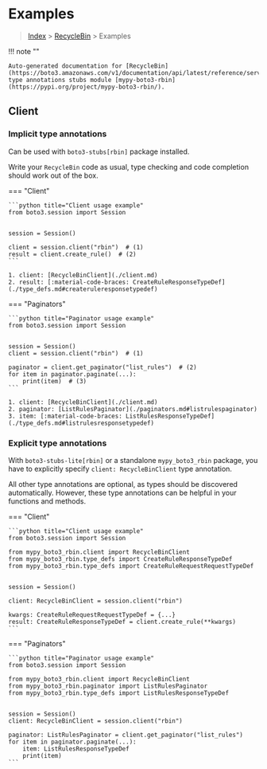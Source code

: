# Examples

> [Index](../README.md) > [RecycleBin](./README.md) > Examples

!!! note ""

    Auto-generated documentation for [RecycleBin](https://boto3.amazonaws.com/v1/documentation/api/latest/reference/services/rbin.html#RecycleBin)
    type annotations stubs module [mypy-boto3-rbin](https://pypi.org/project/mypy-boto3-rbin/).

## Client

### Implicit type annotations

Can be used with `boto3-stubs[rbin]` package installed.

Write your `RecycleBin` code as usual,
type checking and code completion should work out of the box.


=== "Client"

    ```python title="Client usage example"
    from boto3.session import Session


    session = Session()

    client = session.client("rbin")  # (1)
    result = client.create_rule()  # (2)
    ```

    1. client: [RecycleBinClient](./client.md)
    2. result: [:material-code-braces: CreateRuleResponseTypeDef](./type_defs.md#createruleresponsetypedef) 



=== "Paginators"

    ```python title="Paginator usage example"
    from boto3.session import Session


    session = Session()
    client = session.client("rbin")  # (1)

    paginator = client.get_paginator("list_rules")  # (2)
    for item in paginator.paginate(...):
        print(item)  # (3)
    ```

    1. client: [RecycleBinClient](./client.md)
    2. paginator: [ListRulesPaginator](./paginators.md#listrulespaginator)
    3. item: [:material-code-braces: ListRulesResponseTypeDef](./type_defs.md#listrulesresponsetypedef) 




### Explicit type annotations

With `boto3-stubs-lite[rbin]`
or a standalone `mypy_boto3_rbin` package, you have to explicitly specify `client: RecycleBinClient` type annotation.

All other type annotations are optional, as types should be discovered automatically.
However, these type annotations can be helpful in your functions and methods.


=== "Client"

    ```python title="Client usage example"
    from boto3.session import Session

    from mypy_boto3_rbin.client import RecycleBinClient
    from mypy_boto3_rbin.type_defs import CreateRuleResponseTypeDef
    from mypy_boto3_rbin.type_defs import CreateRuleRequestRequestTypeDef


    session = Session()

    client: RecycleBinClient = session.client("rbin")

    kwargs: CreateRuleRequestRequestTypeDef = {...}
    result: CreateRuleResponseTypeDef = client.create_rule(**kwargs)
    ```



=== "Paginators"

    ```python title="Paginator usage example"
    from boto3.session import Session

    from mypy_boto3_rbin.client import RecycleBinClient
    from mypy_boto3_rbin.paginator import ListRulesPaginator
    from mypy_boto3_rbin.type_defs import ListRulesResponseTypeDef


    session = Session()
    client: RecycleBinClient = session.client("rbin")

    paginator: ListRulesPaginator = client.get_paginator("list_rules")
    for item in paginator.paginate(...):
        item: ListRulesResponseTypeDef
        print(item)
    ```




